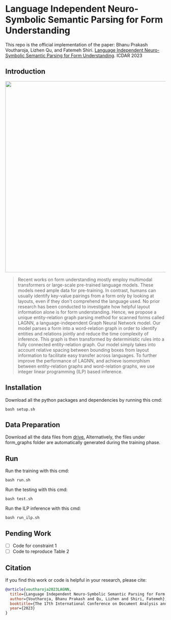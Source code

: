 # Language Independent Neuro-Symbolic Semantic Parsing for Form Understanding
This repo is the official implementation of the paper:
Bhanu Prakash Voutharoja, Lizhen Qu, and Fatemeh Shiri. [Language Independent Neuro-Symbolic Semantic Parsing for Form Understanding](https://www.google.com/). ICDAR 2023

## Introduction
<p align="center">
    <img src="images/lagnn.png" width = "600"/>
</p>

> Recent works on form understanding mostly employ multimodal transformers or large-scale pre-trained language models. These models need ample data for pre-training. In contrast, humans can usually identify key-value pairings from a form only by looking at layouts, even if they don't comprehend the language used. No prior research has been conducted to investigate how helpful layout information alone is for form understanding. Hence, we propose a unique entity-relation graph parsing method for scanned forms called LAGNN, a language-independent Graph Neural Network model. Our model parses a form into a word-relation graph in order to identify entities and relations jointly and reduce the time complexity of inference. This graph is then transformed by deterministic rules into a fully connected entity-relation graph. Our model simply takes into account relative spacing between bounding boxes from layout information to facilitate easy transfer across languages. To further improve the performance of LAGNN, and achieve isomorphism between entity-relation graphs and word-relation graphs, we use integer linear programming (ILP) based inference.

## Installation
Download all the python packages and dependencies by running this cmd:
```
bash setup.sh
```

## Data Preparation

Download all the data files from [drive.](https://drive.google.com/drive/folders/1BXqWqCg1a6AuxQpeGL6ZjeZ9MCqOQ0r-?usp=sharing)
Alternatively, the files under form_graphs folder are automatically generated during the training phase.

## Run

Run the training with this cmd:
```
bash run.sh
```

Run the testing with this cmd:
```
bash test.sh
```

Run the ILP inference with this cmd:
```
bash run_ilp.sh
```
## Pending Work

- [ ] Code for constraint 1
- [ ] Code to reproduce Table 2

## Citation
If you find this work or code is helpful in your research, please cite:
```bibtex
@article{voutharoja2023LAGNN,
  title={Language Independent Neuro-Symbolic Semantic Parsing for Form Understanding},
  author={Voutharoja, Bhanu Prakash and Qu, Lizhen and Shiri, Fatemeh},
  booktitle={The 17th International Conference on Document Analysis and Recognition (ICDAR)},
  year={2023}
}
```
